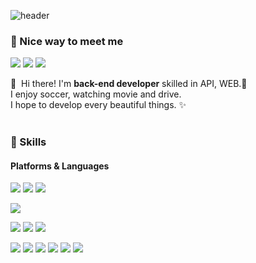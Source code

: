 ![header](https://capsule-render.vercel.app/api?type=waving&color=auto&height=300&section=header&text=HYEON&fontSize=90)

### 🤞 Nice way to meet me
<p>
<a href="https://hyeounstory.tistory.com/" target="_blank"><img src="https://img.shields.io/badge/Tech_Blog-DD0B78?style=flat-square&logo=GitHub%20Sponsors&logoColor=white"/></a>
  <a href="https://www.linkedin.com/in/cowkite/" target="_blank"><img src="https://img.shields.io/badge/HyeonJang-0A66C2?style=flat-square&logo=Linkedin&logoColor=white"/></a>
  <a href="mailto:iscowkite@gmail.com" target="_blank"><img src="https://img.shields.io/badge/fkskenf@naver.com-EA4335?style=flat-square&logo=Gmail&logoColor=white"/></a>
</p>

<p>
  👋&nbsp; Hi there! I'm <b>back-end developer</b> skilled in API, WEB.🚀<br/>
  I enjoy soccer, watching movie and drive.<br/>
  I hope to develop every beautiful things. ✨ <br/><br/>
</p>


### 💪 Skills
#### Platforms & Languages
<p>
  <img src="https://img.shields.io/badge/Maven-C71A36?style=flat&logo=Apache%20Maven&logoColor=white" />
  <img src="https://img.shields.io/badge/Spring-6DB33F?style=flat-square&logo=Spring&logoColor=white"/>
  <img src="https://img.shields.io/badge/Spring Boot-6DB33F?style=flat-square&logo=Spring Boot&logoColor=white"/>
</p>
<p>
  <img src="https://img.shields.io/badge/Java-007396?style=flat-square&logo=Java&logoColor=white"/>
</p>
<p>
  <img src="https://img.shields.io/badge/MySQL-4479A1?style=flat-square&logo=mssql&logoColor=white"/>
  <img src="https://img.shields.io/badge/MariaDB-003545?style=flat-square&logo=mssql&logoColor=white"/>
  <img src="https://img.shields.io/badge/PostgreSQL-4169E1?style=flat-square&logo=mssql&logoColor=white"/>
</p>
<p>
 <img src="https://img.shields.io/badge/Eclipse-2C2255?style=flat-square&logo=Eclipse IDE&logoColor=white"/>
 <img src="https://img.shields.io/badge/IntelliJ-000000?style=flat-square&logo=IntelliJ IDEA&logoColor=white"/>
 <img src="https://img.shields.io/badge/Git-F05032?style=flat&logo=Git&logoColor=white" />
 <img src="https://img.shields.io/badge/Jenkins-D24939?style=flat-square&logo=Jenkins&logoColor=white"/>
 <img src="https://img.shields.io/badge/Postman-FF6C37?style=flat-square&logo=Jenkins&logoColor=white"/>
 <img src="https://img.shields.io/badge/Sourcetree-0052CC?style=flat-square&logo=Jenkins&logoColor=white"/>
</p>
